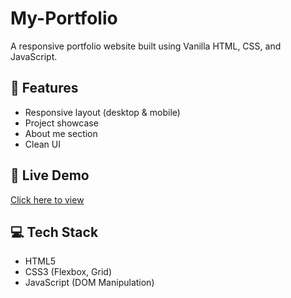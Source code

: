 # My-Portfolio
A responsive portfolio website built using Vanilla HTML, CSS, and JavaScript.
## 📌 Features
- Responsive layout (desktop & mobile)
- Project showcase
- About me section
- Clean UI

## 🔗 Live Demo
[Click here to view](https://seandequina.netlify.app/)

## 💻 Tech Stack
- HTML5
- CSS3 (Flexbox, Grid)
- JavaScript (DOM Manipulation)
